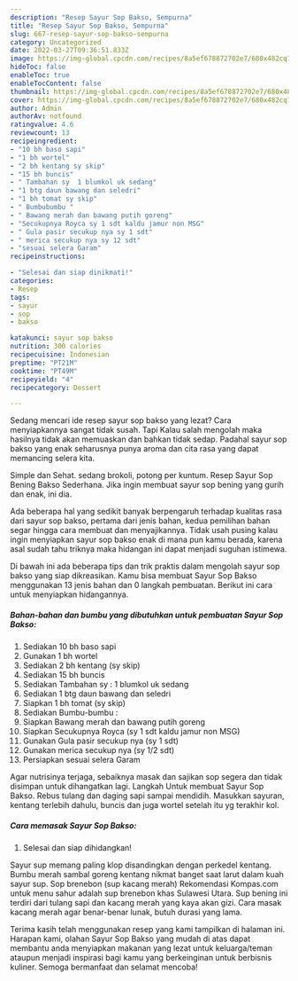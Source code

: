 ```yaml
---
description: "Resep Sayur Sop Bakso, Sempurna"
title: "Resep Sayur Sop Bakso, Sempurna"
slug: 667-resep-sayur-sop-bakso-sempurna
category: Uncategorized
date: 2022-03-27T09:36:51.833Z
image: https://img-global.cpcdn.com/recipes/8a5ef678872702e7/680x482cq70/sayur-sop-bakso-foto-resep-utama.jpg
hideToc: false
enableToc: true
enableTocContent: false
thumbnail: https://img-global.cpcdn.com/recipes/8a5ef678872702e7/680x482cq70/sayur-sop-bakso-foto-resep-utama.jpg
cover: https://img-global.cpcdn.com/recipes/8a5ef678872702e7/680x482cq70/sayur-sop-bakso-foto-resep-utama.jpg
author: Admin
authorAv: notfound
ratingvalue: 4.6
reviewcount: 13
recipeingredient:
- "10 bh baso sapi"
- "1 bh wortel"
- "2 bh kentang sy skip"
- "15 bh buncis"
- " Tambahan sy  1 blumkol uk sedang"
- "1 btg daun bawang dan seledri"
- "1 bh tomat sy skip"
- " Bumbubumbu "
- " Bawang merah dan bawang putih goreng"
- "Secukupnya Royca sy 1 sdt kaldu jamur non MSG"
- " Gula pasir secukup nya sy 1 sdt"
- " merica secukup nya sy 12 sdt"
- "sesuai selera Garam"
recipeinstructions:

- "Selesai dan siap dinikmati!"
categories:
- Resep
tags:
- sayur
- sop
- bakso

katakunci: sayur sop bakso 
nutrition: 300 calories
recipecuisine: Indonesian
preptime: "PT21M"
cooktime: "PT49M"
recipeyield: "4"
recipecategory: Dessert

---
```



Sedang mencari ide resep sayur sop bakso yang lezat? Cara menyiapkannya sangat tidak susah. Tapi Kalau salah mengolah maka hasilnya tidak akan memuaskan dan bahkan tidak sedap. Padahal sayur sop bakso yang enak seharusnya punya aroma dan cita rasa yang dapat memancing selera kita.


Simple dan Sehat. sedang brokoli, potong per kuntum. Resep Sayur Sop Bening Bakso Sederhana. Jika ingin membuat sayur sop bening yang gurih dan enak, ini dia.

Ada beberapa hal yang sedikit banyak berpengaruh terhadap kualitas rasa dari sayur sop bakso, pertama dari jenis bahan, kedua pemilihan bahan segar hingga cara membuat dan menyajikannya. Tidak usah pusing kalau ingin menyiapkan sayur sop bakso enak di mana pun kamu berada, karena asal sudah tahu triknya maka hidangan ini dapat menjadi suguhan istimewa.


Di bawah ini ada beberapa tips dan trik praktis dalam mengolah sayur sop bakso yang siap dikreasikan. Kamu bisa membuat Sayur Sop Bakso menggunakan 13 jenis bahan dan 0 langkah pembuatan. Berikut ini cara untuk menyiapkan hidangannya.

<!--inarticleads1-->

##### Bahan-bahan dan bumbu yang dibutuhkan untuk pembuatan Sayur Sop Bakso:

1. Sediakan 10 bh baso sapi
1. Gunakan 1 bh wortel
1. Sediakan 2 bh kentang (sy skip)
1. Sediakan 15 bh buncis
1. Sediakan  Tambahan sy : 1 blumkol uk sedang
1. Sediakan 1 btg daun bawang dan seledri
1. Siapkan 1 bh tomat (sy skip)
1. Sediakan  Bumbu-bumbu :
1. Siapkan  Bawang merah dan bawang putih goreng
1. Siapkan Secukupnya Royca (sy 1 sdt kaldu jamur non MSG)
1. Gunakan  Gula pasir secukup nya (sy 1 sdt)
1. Gunakan  merica secukup nya (sy 1/2 sdt)
1. Persiapkan sesuai selera Garam


Agar nutrisinya terjaga, sebaiknya masak dan sajikan sop segera dan tidak disimpan untuk dihangatkan lagi. Langkah Untuk membuat Sayur Sop Bakso. Rebus tulang dan daging sapi sampai mendidih. Masukkan sayuran, kentang terlebih dahulu, buncis dan juga wortel setelah itu yg terakhir kol. 

<!--inarticleads2-->

##### Cara memasak Sayur Sop Bakso:


1. Selesai dan siap dihidangkan!

Sayur sup memang paling klop disandingkan dengan perkedel kentang. Bumbu merah sambal goreng kentang nikmat banget saat larut dalam kuah sayur sup. Sop brenebon (sup kacang merah) Rekomendasi Kompas.com untuk menu sahur adalah sup brenebon khas Sulawesi Utara. Sup bening ini terdiri dari tulang sapi dan kacang merah yang kaya akan gizi. Cara masak kacang merah agar benar-benar lunak, butuh durasi yang lama. 

Terima kasih telah menggunakan resep yang kami tampilkan di halaman ini. Harapan kami, olahan Sayur Sop Bakso yang mudah di atas dapat membantu anda menyiapkan makanan yang lezat untuk keluarga/teman ataupun menjadi inspirasi bagi kamu yang berkeinginan untuk berbisnis kuliner. Semoga bermanfaat dan selamat mencoba!
